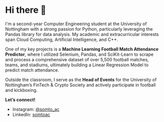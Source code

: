 # Hi there 👋

I'm a second-year Computer Engineering student at the University of Nottingham with a strong passion for Python, particularly leveraging the Pandas library for data analysis. My academic and extracurricular interests span Cloud Computing, Artificial Intelligence, and C++.

One of my key projects is a **Machine Learning Football Match Attendance Predictor**, where I utilized Selenium, Pandas, and SciKit-Learn to scrape and process a comprehensive dataset of over 5,500 football matches, teams, and stadiums, ultimately building a Linear Regression Model to predict match attendance.

Outside the classroom, I serve as the **Head of Events** for the University of Nottingham’s FinTech & Crypto Society and actively participate in football and kickboxing.

**Let’s connect!**  
- Instagram: [@somto_ac](https://instagram.com/somto_ac)  
- LinkedIn: [somtoac](https://www.linkedin.com/in/somtoac/)
